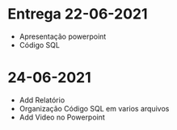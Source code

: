 # Entrega 22-06-2021
- Apresentação powerpoint
- Código SQL

# 24-06-2021
- Add Relatório
- Organização Código SQL em varios arquivos
- Add Video no Powerpoint